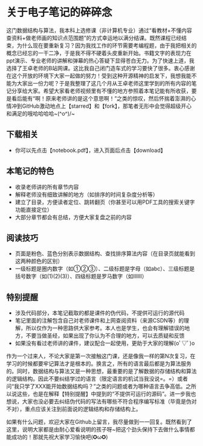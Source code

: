 # 关于电子笔记的碎碎念
这门数据结构与算法，我本科上选修课（非计算机专业）通过“看教材+不懂内容查资料+做老师画的知识点范围题”的方式幸运地以满分结课。既然课程已经结束，为什么现在要重新复习？因为我找工作的环节需要考编程题，由于我把相关的概念已经忘的一干二净，于是我不得不硬着头皮重新开始。书籍文字的表现力在ppt演示、专业老师的讲解和弹幕的热心答疑下显得苍白无力。为了快速上道，我选择了王卓老师的B站网课。这比我自己闭门造车式的学习要快了很多。衷心感谢在这个开放的环境下大家一起做的努力！受到这种开源精神的启发下，我想我能不能为大家出一份力呢？于是我整理了这几个月从王卓老师这里学到的所有内容的笔记分享给大家。希望大家看老师视频里有不懂的地方参照着本笔记能有所收获，要是看后能有“啊！原来老师讲的是这个意思啊！”之类的惊叹，然后怀揣着澎湃的心情冲到GitHub激动地点上【starred】和【fork】，那笔者无形中会觉得超级开心和满足的哦哈哈哈哈~\(^o^)/~
## 下载相关
* 你可以先点击【notebook.pdf】，进入页面后点击【download】
## 本笔记的特色
* 收录老师讲的所有章节内容
* 解释老师没有细致讲解的地方（如排序的时间复杂度分析等）
* 建立了目录，方便读者定位、跳转翻页（你甚至可以用PDF工具的搜索关键字功能直接定位）
* 大部分章节都会有总结，方便大家复盘之前的内容
## 阅读技巧
* 页面是粉色、蓝色分别表示数据结构、查找排序算法内容（在目录页就能看到这两种颜色的区别）
* 一级标题是圈内数字（如①②③）、二级标题是字母（如abc）、三级标题是括号数字（如(1)(2)(3)）、四级标题是罗马数字（如ⅠⅡⅢ）
## 特别提醒
* 涉及代码部分，本笔记截取的都是课件的伪代码，不提供可运行的源代码
* 笔记里面的注解包含自己对老师课件和上网查阅资料（来源CSDN等）的理解，所以仅作为一种思路供大家参考。本人也是学生，也会有理解错误的地方，不要当做圣经，如果出现了你认为不合理的地方，可以去质疑和反馈
* 如果没有看过老师讲的课件，建议配合一起使用，更助于大家的理解(oﾟ▽ﾟ)o  

作为一个过来人，不论大家是第一次接触这门课，还是像我一样的第N次复习，在学习的时候都要牢记算法才是根本的。换言之，所有的语言最后都是为算法服务的。同时，数据结构与算法又是一种思想，最重要的是了解数据的存储结构和算法的逻辑结构。因此不要纠结学过的语言（限定语言的机试当我没说=。=）或者问“我只学了XXX能开始数据结构吗？”之类的问题或者为哪种语言去争高低。之所以说这些，也是在解释【特别提醒】中提到的“不提供可运行的源码”。进一步我也想说，大家也没必要去纠结伪代码的写法有哪些不符合程序编写标准（毕竟是伪对不对），重点应该关注到前面说的逻辑结构和存储结构上。

如果有什么问题，欢迎大家在Github上留言，我尽量做到一一回复。既然看到了这里，说明大家都是由耐心爱看说明的孩子呀~把这个劲头保持下去做什么事情都能成功的！那就先祝大家学习愉快吧(✪ω✪)
